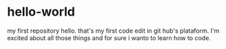 # hello-world
my first repository
hello. that's my first code edit in git hub's plataform. I'm excited about all those things and for sure i wanto to learn how to code.
